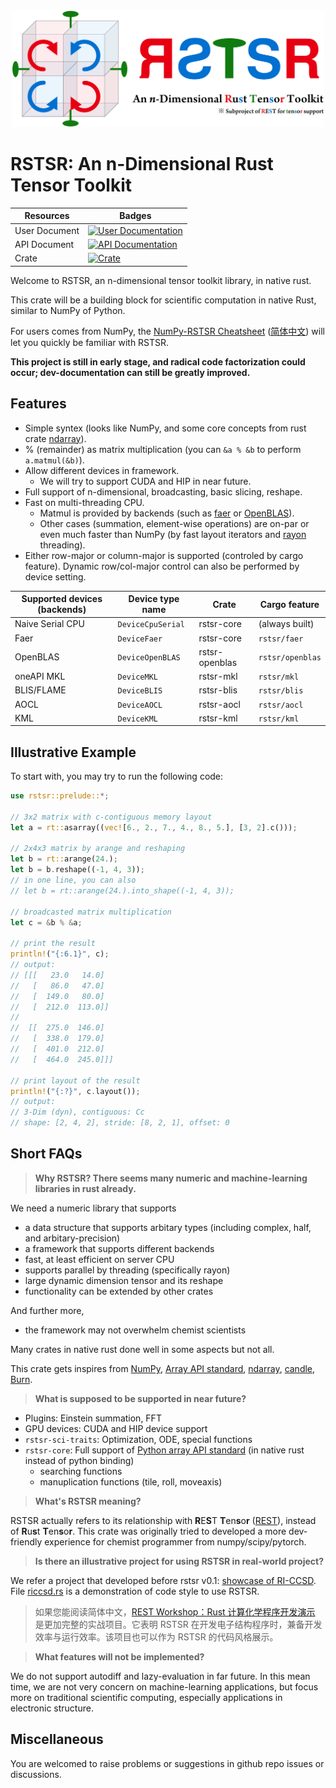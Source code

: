 <div align="center">

<img src="./assets/logo-3-white.png" width="500px" alt="Logo of RSTSR" />

</div>

# RSTSR: An n-Dimensional Rust Tensor Toolkit

<div align="center">

| Resources | Badges |
|--|--|
| User Document | [![User Documentation](https://readthedocs.org/projects/rstsr-book/badge/?version=latest)](https://rstsr-book.readthedocs.io/latest/) |
| API Document | [![API Documentation](https://docs.rs/rstsr/badge.svg)](https://docs.rs/rstsr) |
| Crate | [![Crate](https://img.shields.io/crates/v/rstsr.svg)](https://crates.io/crates/rstsr) |

</div>

Welcome to RSTSR, an n-dimensional tensor toolkit library, in native rust.

This crate will be a building block for scientific computation in native Rust, similar to NumPy of Python.

For users comes from NumPy, the [NumPy-RSTSR Cheatsheet](https://restgroup.github.io/rstsr-book/docs/numpy-cheatsheet) ([简体中文](https://restgroup.github.io/rstsr-book/zh-hans/docs/numpy-cheatsheet)) will let you quickly be familiar with RSTSR.

**This project is still in early stage, and radical code factorization could occur; dev-documentation can still be greatly improved.**

## Features

- Simple syntex (looks like NumPy, and some core concepts from rust crate [ndarray](https://github.com/rust-ndarray/ndarray/)).
- % (remainder) as matrix multiplication (you can `&a % &b` to perform `a.matmul(&b)`).
- Allow different devices in framework.
    - We will try to support CUDA and HIP in near future.
- Full support of n-dimensional, broadcasting, basic slicing, reshape.
- Fast on multi-threading CPU.
    - Matmul is provided by backends (such as [faer](https://github.com/sarah-quinones/faer-rs/) or [OpenBLAS](https://github.com/OpenMathLib/OpenBLAS/)).
    - Other cases (summation, element-wise operations) are on-par or even much faster than NumPy (by fast layout iterators and [rayon](https://github.com/rayon-rs/rayon/) threading).
- Either row-major or column-major is supported (controled by cargo feature). Dynamic row/col-major control can also be performed by device setting.

| Supported devices (backends) | Device type name | Crate | Cargo feature |
|--|--|--|--|
| Naive Serial CPU | `DeviceCpuSerial` | rstsr-core | (always built) |
| Faer | `DeviceFaer` | rstsr-core | `rstsr/faer` |
| OpenBLAS | `DeviceOpenBLAS` | rstsr-openblas | `rstsr/openblas` |
| oneAPI MKL | `DeviceMKL` | rstsr-mkl | `rstsr/mkl` |
| BLIS/FLAME | `DeviceBLIS` | rstsr-blis | `rstsr/blis` |
| AOCL | `DeviceAOCL` | rstsr-aocl | `rstsr/aocl` |
| KML | `DeviceKML` | rstsr-kml | `rstsr/kml` |

## Illustrative Example

To start with, you may try to run the following code:

```rust
use rstsr::prelude::*;

// 3x2 matrix with c-contiguous memory layout
let a = rt::asarray((vec![6., 2., 7., 4., 8., 5.], [3, 2].c()));

// 2x4x3 matrix by arange and reshaping
let b = rt::arange(24.);
let b = b.reshape((-1, 4, 3));
// in one line, you can also
// let b = rt::arange(24.).into_shape((-1, 4, 3));

// broadcasted matrix multiplication
let c = &b % &a;

// print the result
println!("{:6.1}", c);
// output:
// [[[   23.0   14.0]
//   [   86.0   47.0]
//   [  149.0   80.0]
//   [  212.0  113.0]]
//
//  [[  275.0  146.0]
//   [  338.0  179.0]
//   [  401.0  212.0]
//   [  464.0  245.0]]]

// print layout of the result
println!("{:?}", c.layout());
// output:
// 3-Dim (dyn), contiguous: Cc
// shape: [2, 4, 2], stride: [8, 2, 1], offset: 0
```

## Short FAQs

> **Why RSTSR? There seems many numeric and machine-learning libraries in rust already.**

We need a numeric library that supports
- a data structure that supports arbitary types (including complex, half, and arbitary-precision)
- a framework that supports different backends
- fast, at least efficient on server CPU
- supports parallel by threading (specifically rayon)
- large dynamic dimension tensor and its reshape
- functionality can be extended by other crates

And further more,
- the framework may not overwhelm chemist scientists

Many crates in native rust done well in some aspects but not all.

This crate gets inspires from [NumPy](https://github.com/data-apis/array-api/), [Array API standard](https://github.com/data-apis/array-api/), [ndarray](https://github.com/rust-ndarray/ndarray/), [candle](https://github.com/huggingface/candle), [Burn](https://github.com/tracel-ai/burn).

> **What is supposed to be supported in near future?**

- Plugins: Einstein summation, FFT
- GPU devices: CUDA and HIP device support
- `rstsr-sci-traits`: Optimization, ODE, special functions
- `rstsr-core`: Full support of [Python array API standard](https://data-apis.org/array-api/latest/) (in native rust instead of python binding)
    - searching functions
    - manuplication functions (tile, roll, moveaxis)

> **What's RSTSR meaning?**

RSTSR actually refers to its relationship with **R**E**S**T **T**en**s**o**r** ([REST](https://github.com/igor-1982/rest)), instead of **R**u**s**t **T**en**s**o**r**. This crate was originally tried to developed a more dev-friendly experience for chemist programmer from numpy/scipy/pytorch.

> **Is there an illustrative project for using RSTSR in real-world project?**

We refer a project that developed before rstsr v0.1: [showcase of RI-CCSD](https://github.com/ajz34/showcase_rust_riccsd).
File [riccsd.rs](https://github.com/ajz34/showcase_rust_riccsd/blob/master/src/riccsd.rs) is a demonstration of code style to use RSTSR.

> 如果您能阅读简体中文，[REST Workshop：Rust 计算化学程序开发演示](https://github.com/RESTGroup/showcase-workshop-rstsr-ricc) 是更加完整的实战项目。它表明 RSTSR 在开发电子结构程序时，兼备开发效率与运行效率。该项目也可以作为 RSTSR 的代码风格展示。

> **What features will not be implemented?**

We do not support autodiff and lazy-evaluation in far future. In this mean time, we are not very concern on machine-learning applications, but focus more on traditional scientific computing, especially applications in electronic structure.

## Miscellaneous

You are welcomed to raise problems or suggestions in github repo issues or discussions.
